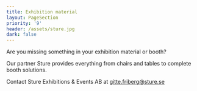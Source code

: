 ```yaml
---
title: Exhibition material
layout: PageSection
priority: '9'
header: /assets/sture.jpg
dark: false
---
```

Are you missing something in your exhibition material or booth? 

Our partner Sture provides everything from chairs and tables to complete booth solutions.  

Contact Sture Exhibitions & Events AB at gitte.friberg@sture.se
